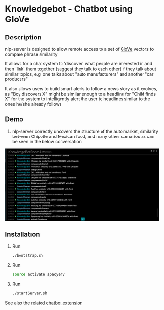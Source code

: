 # Knowledgebot - Chatbot using GloVe

## Description

nlp-server is designed to allow remote access to a set of [GloVe](https://nlp.stanford.edu/projects/glove/) vectors to compare phrase similarity

It allows for a chat system to 'discover' what people are interested in and then 'link' them together (suggest they talk to each other) if they talk about similar topics, e.g. one talks about "auto manufacturers" and another "car producers"

It also allows users to build smart alerts to follow a news story as it evolves, as "Boy discovers X" might be similar enough to a headline for "Child finds X" for the system to intelligently alert the user to headlines similar to the ones he/she already follows

## Demo

1. nlp-server correctly uncovers the structure of the auto market, similarity between Chipotle and Mexican food, and many other scenarios as can be seen in the below conversation

[logo]: images/chatbotdemo.png "KnowledgeBot Demo"

![alt text][logo]

## Installation

1. Run
    ```bash
    ./bootstrap.sh
    ```
1. Run
    ```bash
    source activate spacyenv
    ```
1. Run
    ```bash
    ./startServer.sh
    ```

See also the [related chatbot extension](https://github.com/LRParser/bot-butler)
